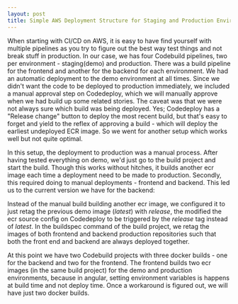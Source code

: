 ```yaml
---
layout: post
title: Simple AWS Deployment Structure for Staging and Production Environments
---
```


When starting with CI/CD on AWS, it is easy to have find yourself with multiple pipelines as you try to figure out the best way test things and not break stuff in production. In our case, we has four Codebuild pipelines, two per environment - staging(demo) and production. There was a build pipeline for the frontend and another for the backend for each environment. We had an automatic deployment to the demo environment at all times. Since we didn't want the code to be deployed to production immediately, we included a manual approval step on Codedeploy, which we will manually approve when we had build up some related stories. The caveat was that we were not always sure which build was being deployed. Yes; Codedeploy has a "Release change" button to deploy the most recent build, but that's easy to forget and yield to the reflex of approving a build - which will deploy the earliest undeployed ECR image. So we went for another setup which works well but not quite optimal. 

In this setup, the deployment to production was a manual process. After having tested everything on demo, we'd just go to the build project and start the build. Though this works without hitches, it builds another ecr image each time a deployment need to be made to production. Secondly, this required doing to manual deployments - frontend and backend. This led us to the current version we have for the backend:

Instead of the manual build building another ecr image, we configured it to just retag the previous demo image (_latest_) with _release_, the modified the ecr source config on Codedeploy to be triggered by the _release_ tag instead of _latest_. In the buildspec command of the build project, we retag the images of both frontend and backend production repositories such that both the front end and backend are always deployed together.

At this point we have two Codebuild projects with three docker builds - one for the backend and two for the frontend. The frontend builds two ecr images (in the same build project) for the demo and production environments, because in angular, setting environment variables is happens at build time and not deploy time. Once a workaround is figured out, we will have just two docker builds.
